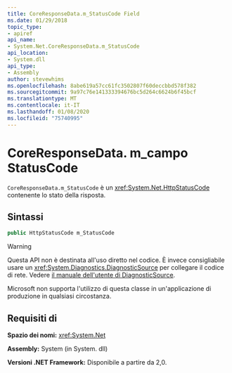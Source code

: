 ```yaml
---
title: CoreResponseData.m_StatusCode Field
ms.date: 01/29/2018
topic_type:
- apiref
api_name:
- System.Net.CoreResponseData.m_StatusCode
api_location:
- System.dll
api_type:
- Assembly
author: stevewhims
ms.openlocfilehash: 8abe619a57cc61fc3502807f60deccbbd578f382
ms.sourcegitcommit: 9a97c76e141333394676bc5d264c6624b6f45bcf
ms.translationtype: MT
ms.contentlocale: it-IT
ms.lasthandoff: 01/08/2020
ms.locfileid: "75740995"
---
```

# <a name="coreresponsedatam_statuscode-field"></a>CoreResponseData. m\_campo StatusCode

`CoreResponseData.m_StatusCode` è un <xref:System.Net.HttpStatusCode> contenente lo stato della risposta.

## <a name="syntax"></a>Sintassi
  
```csharp
public HttpStatusCode m_StatusCode
```

> [!WARNING]
> Questa API non è destinata all'uso diretto nel codice. È invece consigliabile usare un <xref:System.Diagnostics.DiagnosticSource> per collegare il codice di rete. Vedere [il manuale dell'utente di DiagnosticSource](https://github.com/dotnet/runtime/blob/master/src/libraries/System.Diagnostics.DiagnosticSource/src/DiagnosticSourceUsersGuide.md).
> 
> Microsoft non supporta l'utilizzo di questa classe in un'applicazione di produzione in qualsiasi circostanza.

## <a name="requirements"></a>Requisiti di

**Spazio dei nomi:** <xref:System.Net>

**Assembly:** System (in System. dll)

**Versioni .NET Framework:** Disponibile a partire da 2,0.
